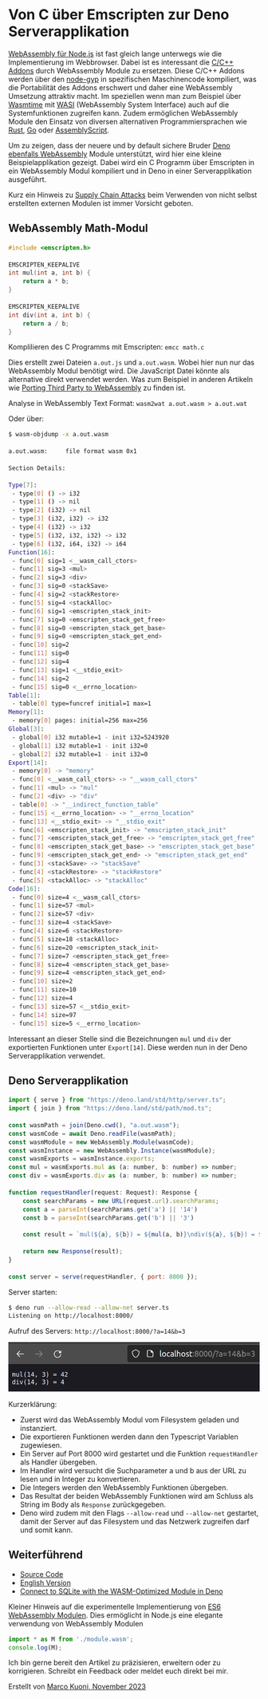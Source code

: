 # Von C über Emscripten zur Deno Serverapplikation
[WebAssembly für Node.js](https://nodejs.org/en/learn/getting-started/nodejs-with-webassembly) ist fast gleich lange unterwegs wie die Implementierung im Webbrowser. Dabei ist es interessant die [C/C++ Addons](https://nodejs.org/dist/latest-v20.x/docs/api/addons.html) durch WebAssembly Module zu ersetzen. Diese C/C++ Addons werden über den [node-gyp](https://github.com/nodejs/node-gyp) in spezifischen Maschinencode kompiliert, was die Portabilität des Addons erschwert und daher eine WebAssembly Umsetzung attraktiv macht. Im speziellen wenn man zum Beispiel über [Wasmtime](https://docs.wasmtime.dev/) mit [WASI](https://wasi.dev/) (WebAssembly System Interface) auch auf die Systemfunktionen zugreifen kann. Zudem ermöglichen WebAssembly Module den Einsatz von diversen alternativen Programmiersprachen wie [Rust](https://www.rust-lang.org/), [Go](https://golang.org/) oder [AssemblyScript](https://www.assemblyscript.org/).

Um zu zeigen, dass der neuere und by default sichere Bruder [Deno ebenfalls WebAssembly](https://docs.deno.com/runtime/manual/runtime/webassembly#using-webassembly) Module unterstützt, wird hier eine kleine Beispielapplikation gezeigt. Dabei wird ein C Programm über Emscripten in ein WebAssembly Modul kompiliert und in Deno in einer Serverapplikation ausgeführt.

Kurz ein Hinweis zu [Supply Chain Attacks](https://www.fortinet.com/resources/cyberglossary/supply-chain-attacks) beim Verwenden von nicht selbst erstellten externen Modulen ist immer Vorsicht geboten.

## WebAssembly Math-Modul
```c
#include <emscripten.h>

EMSCRIPTEN_KEEPALIVE
int mul(int a, int b) {
    return a * b;
}

EMSCRIPTEN_KEEPALIVE
int div(int a, int b) {
    return a / b;
}
```

Komplilieren des C Programms mit Emscripten: `emcc math.c`

Dies erstellt zwei Dateien `a.out.js` und `a.out.wasm`. Wobei hier nun nur das WebAssembly Modul benötigt wird. Die JavaScript Datei könnte als alternative direkt verwendet werden. Was zum Beispiel in anderen Artikeln wie [Porting Third Party to WebAssembly](https://medium.com/webassembly/porting-third-party-to-webassembly-46c2e4eb8cbe) zu finden ist. 

Analyse in WebAssembly Text Format: `wasm2wat a.out.wasm > a.out.wat`

Oder über:

```bash
$ wasm-objdump -x a.out.wasm 

a.out.wasm:     file format wasm 0x1

Section Details:

Type[7]:
 - type[0] () -> i32
 - type[1] () -> nil
 - type[2] (i32) -> nil
 - type[3] (i32, i32) -> i32
 - type[4] (i32) -> i32
 - type[5] (i32, i32, i32) -> i32
 - type[6] (i32, i64, i32) -> i64
Function[16]:
 - func[0] sig=1 <__wasm_call_ctors>
 - func[1] sig=3 <mul>
 - func[2] sig=3 <div>
 - func[3] sig=0 <stackSave>
 - func[4] sig=2 <stackRestore>
 - func[5] sig=4 <stackAlloc>
 - func[6] sig=1 <emscripten_stack_init>
 - func[7] sig=0 <emscripten_stack_get_free>
 - func[8] sig=0 <emscripten_stack_get_base>
 - func[9] sig=0 <emscripten_stack_get_end>
 - func[10] sig=2
 - func[11] sig=0
 - func[12] sig=4
 - func[13] sig=1 <__stdio_exit>
 - func[14] sig=2
 - func[15] sig=0 <__errno_location>
Table[1]:
 - table[0] type=funcref initial=1 max=1
Memory[1]:
 - memory[0] pages: initial=256 max=256
Global[3]:
 - global[0] i32 mutable=1 - init i32=5243920
 - global[1] i32 mutable=1 - init i32=0
 - global[2] i32 mutable=1 - init i32=0
Export[14]:
 - memory[0] -> "memory"
 - func[0] <__wasm_call_ctors> -> "__wasm_call_ctors"
 - func[1] <mul> -> "mul"
 - func[2] <div> -> "div"
 - table[0] -> "__indirect_function_table"
 - func[15] <__errno_location> -> "__errno_location"
 - func[13] <__stdio_exit> -> "__stdio_exit"
 - func[6] <emscripten_stack_init> -> "emscripten_stack_init"
 - func[7] <emscripten_stack_get_free> -> "emscripten_stack_get_free"
 - func[8] <emscripten_stack_get_base> -> "emscripten_stack_get_base"
 - func[9] <emscripten_stack_get_end> -> "emscripten_stack_get_end"
 - func[3] <stackSave> -> "stackSave"
 - func[4] <stackRestore> -> "stackRestore"
 - func[5] <stackAlloc> -> "stackAlloc"
Code[16]:
 - func[0] size=4 <__wasm_call_ctors>
 - func[1] size=57 <mul>
 - func[2] size=57 <div>
 - func[3] size=4 <stackSave>
 - func[4] size=6 <stackRestore>
 - func[5] size=18 <stackAlloc>
 - func[6] size=20 <emscripten_stack_init>
 - func[7] size=7 <emscripten_stack_get_free>
 - func[8] size=4 <emscripten_stack_get_base>
 - func[9] size=4 <emscripten_stack_get_end>
 - func[10] size=2
 - func[11] size=10
 - func[12] size=4
 - func[13] size=57 <__stdio_exit>
 - func[14] size=97
 - func[15] size=5 <__errno_location>
 ```

Interessant an dieser Stelle sind die Bezeichnungen `mul` und `div` der exportierten Funktionen unter `Export[14]`. Diese werden nun in der Deno Serverapplikation verwendet.

## Deno Serverapplikation
```javascript
import { serve } from "https://deno.land/std/http/server.ts";
import { join } from "https://deno.land/std/path/mod.ts";

const wasmPath = join(Deno.cwd(), "a.out.wasm");
const wasmCode = await Deno.readFile(wasmPath);
const wasmModule = new WebAssembly.Module(wasmCode);
const wasmInstance = new WebAssembly.Instance(wasmModule);
const wasmExports = wasmInstance.exports;
const mul = wasmExports.mul as (a: number, b: number) => number;
const div = wasmExports.div as (a: number, b: number) => number;

function requestHandler(request: Request): Response {
    const searchParams = new URL(request.url).searchParams;
    const a = parseInt(searchParams.get('a') || '14')
    const b = parseInt(searchParams.get('b') || '3')

    const result = `mul(${a}, ${b}) = ${mul(a, b)}\ndiv(${a}, ${b}) = ${div(a, b)}`;

    return new Response(result);
}

const server = serve(requestHandler, { port: 8000 });
```

Server starten:
```bash
$ deno run --allow-read --allow-net server.ts
Listening on http://localhost:8000/
```

Aufruf des Servers: `http://localhost:8000/?a=14&b=3`

![Webapplication](webapplication.png)

Kurzerklärung:
* Zuerst wird das WebAssembly Modul vom Filesystem geladen und instanziert.
* Die exportieren Funktionen werden dann den Typescript Variablen zugewiesen.
* Ein Server auf Port 8000 wird gestartet und die Funktion `requestHandler` als Handler übergeben.
* Im Handler wird versucht die Suchparameter a und b aus der URL zu lesen und in Integer zu konvertieren.
* Die Integers werden den WebAssembly Funktionen übergeben.
* Das Resultat der beiden WebAssembly Funktionen wird am Schluss als String im Body als `Response` zurückgegeben.
* Deno wird zudem mit den Flags `--allow-read` und `--allow-net` gestartet, damit der Server auf das Filesystem und das Netzwerk zugreifen darf und somit kann.

## Weiterführend
* [Source Code](https://github.com/marcokuoni/public_doc/tree/main/essays/11_from_c_through_emscripten_to_a_deno_server_application)
* [English Version](https://github.com/marcokuoni/public_doc/tree/main/essays/11_from_c_through_emscripten_to_a_deno_server_application/README.md)
* [Connect to SQLite with the WASM-Optimized Module in Deno](https://docs.deno.com/runtime/manual/basics/connecting_to_databases#connect-to-sqlite-with-the-wasm-optimized-module)

Kleiner Hinweis auf die experimentelle Implementierung von [ES6 WebAssembly Modulen](https://nodejs.org/api/esm.html#wasm-modules). Dies ermöglicht in Node.js eine elegante verwendung von WebAssembly Modulen

```javascript
import * as M from './module.wasm';
console.log(M); 
```

Ich bin gerne bereit den Artikel zu präzisieren, erweitern oder zu korrigieren. Schreibt ein Feedback oder meldet euch direkt bei mir.

Erstellt von [Marco Kuoni, November 2023](https://marcokuoni.ch)